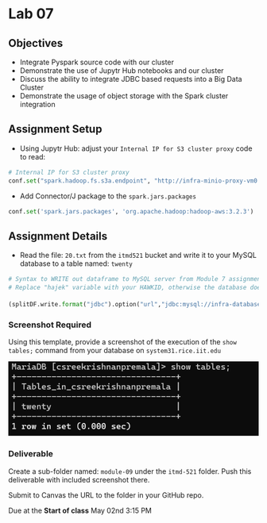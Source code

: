 # Lab 07

## Objectives

- Integrate Pyspark source code with our cluster
- Demonstrate the use of Jupytr Hub notebooks and our cluster
- Discuss the ability to integrate JDBC based requests into a Big Data Cluster
- Demonstrate the usage of object storage with the Spark cluster integration 

## Assignment Setup

* Using Jupytr Hub: adjust your `Internal IP for S3 cluster proxy` code to read:
```python
# Internal IP for S3 cluster proxy
conf.set("spark.hadoop.fs.s3a.endpoint", "http://infra-minio-proxy-vm0.service.consul")
```

* Add Connector/J package to the `spark.jars.packages`
```python
conf.set('spark.jars.packages', 'org.apache.hadoop:hadoop-aws:3.2.3')
```

## Assignment Details

* Read the file: `20.txt` from the `itmd521` bucket and write it to your MySQL database to a table named: `twenty`
```python
# Syntax to WRITE out dataframe to MySQL server from Module 7 assignment
# Replace "hajek" variable with your HAWKID, otherwise the database doesn't know where to create the table

(splitDF.write.format("jdbc").option("url","jdbc:mysql://infra-database-vm0.service.consul:3306/hajek").option("driver","com.mysql.cj.jdbc.Driver").option("dbtable","twenty").option("user",mysqlaccesskey).option("password",mysqlsecretkey).save())
```

### Screenshot Required

Using this template, provide a screenshot of the execution of the `show tables;` command from your database on `system31.rice.iit.edu`

![Screenshot of database](images/database.png)

### Deliverable

Create a sub-folder named: `module-09` under the `itmd-521` folder. Push this deliverable with included screenshot there.

Submit to Canvas the URL to the folder in your GitHub repo. 

Due at the **Start of class** May 02nd 3:15 PM
